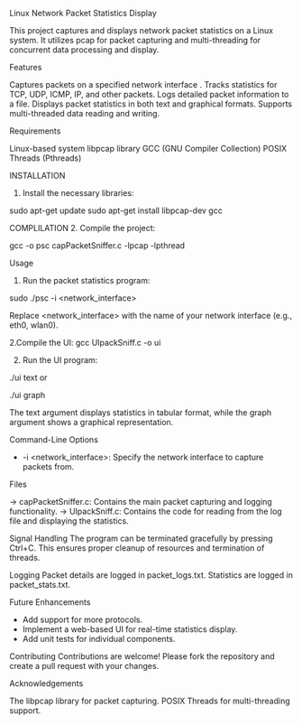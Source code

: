 Linux Network Packet Statistics Display

This project captures and displays network packet statistics on a Linux system. It utilizes pcap for packet capturing and multi-threading for concurrent data processing and display.

Features

 Captures packets on a specified network interface . Tracks statistics for TCP, UDP, ICMP, IP, and other packets. Logs detailed packet information to a file. Displays packet statistics in both text and graphical formats. Supports multi-threaded data reading and writing.
  
Requirements

 Linux-based system
 libpcap library
 GCC (GNU Compiler Collection)
 POSIX Threads (Pthreads)

INSTALLATION

1. Install the necessary libraries:

sudo apt-get update
sudo apt-get install libpcap-dev gcc

COMPLILATION
2. Compile the project:

gcc -o psc capPacketSniffer.c -lpcap -lpthread

Usage

1. Run the packet statistics program:

sudo ./psc -i <network_interface>

Replace <network_interface> with the name of your network interface (e.g., eth0, wlan0).

2.Compile the UI:
gcc UIpackSniff.c -o ui

2. Run the UI program:

./ui text
or

./ui graph

The text argument displays statistics in tabular format, while the graph argument shows a graphical representation.

Command-Line Options

* -i <network_interface>: Specify the network interface to capture packets from.

Files

-> capPacketSniffer.c: Contains the main packet capturing and logging functionality.
-> UIpackSniff.c: Contains the code for reading from the log file and displaying the statistics.

Signal Handling
The program can be terminated gracefully by pressing Ctrl+C. This ensures proper cleanup of resources and termination of threads.

Logging
Packet details are logged in packet_logs.txt. Statistics are logged in packet_stats.txt.

Future Enhancements

* Add support for more protocols.
* Implement a web-based UI for real-time statistics display.
* Add unit tests for individual components.

Contributing
Contributions are welcome! Please fork the repository and create a pull request with your changes.

Acknowledgements

The libpcap library for packet capturing.
POSIX Threads for multi-threading support.
